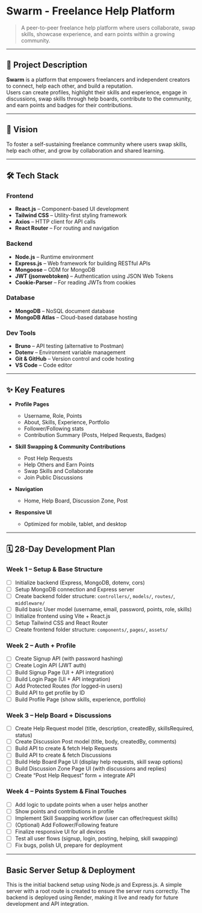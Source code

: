 # Swarm - Freelance Help Platform

> A peer-to-peer freelance help platform where users collaborate, swap skills, showcase experience, and earn points within a growing community.

---

## 📌 Project Description

**Swarm** is a platform that empowers freelancers and independent creators to connect, help each other, and build a reputation.  
Users can create profiles, highlight their skills and experience, engage in discussions, swap skills through help boards, contribute to the community, and earn points and badges for their contributions.

---

## 🌟 Vision

To foster a self-sustaining freelance community where users swap skills, help each other, and grow by collaboration and shared learning.

---

## 🛠️ Tech Stack

### Frontend
- **React.js** – Component-based UI development  
- **Tailwind CSS** – Utility-first styling framework  
- **Axios** – HTTP client for API calls  
- **React Router** – For routing and navigation  

### Backend
- **Node.js** – Runtime environment  
- **Express.js** – Web framework for building RESTful APIs  
- **Mongoose** – ODM for MongoDB  
- **JWT (jsonwebtoken)** – Authentication using JSON Web Tokens  
- **Cookie-Parser** – For reading JWTs from cookies  

### Database
- **MongoDB** – NoSQL document database  
- **MongoDB Atlas** – Cloud-based database hosting  

### Dev Tools
- **Bruno** – API testing (alternative to Postman)   
- **Dotenv** – Environment variable management  
- **Git & GitHub** – Version control and code hosting  
- **VS Code** – Code editor  

---

## ✨ Key Features

- **Profile Pages**
  - Username, Role, Points
  - About, Skills, Experience, Portfolio
  - Follower/Following stats
  - Contribution Summary (Posts, Helped Requests, Badges)

- **Skill Swapping & Community Contributions**
  - Post Help Requests
  - Help Others and Earn Points
  - Swap Skills and Collaborate
  - Join Public Discussions

- **Navigation**
  - Home, Help Board, Discussion Zone, Post

- **Responsive UI**
  - Optimized for mobile, tablet, and desktop

---

## 🗓️ 28-Day Development Plan

### Week 1 – Setup & Base Structure
- [ ] Initialize backend (Express, MongoDB, dotenv, cors)
- [ ] Setup MongoDB connection and Express server
- [ ] Create backend folder structure: `controllers/`, `models/`, `routes/`, `middleware/`
- [ ] Build basic User model (username, email, password, points, role, skills)
- [ ] Initialize frontend using Vite + React.js
- [ ] Setup Tailwind CSS and React Router
- [ ] Create frontend folder structure: `components/`, `pages/`, `assets/`

### Week 2 – Auth + Profile
- [ ] Create Signup API (with password hashing)
- [ ] Create Login API (JWT auth)
- [ ] Build Signup Page (UI + API integration)
- [ ] Build Login Page (UI + API integration)
- [ ] Add Protected Routes (for logged-in users)
- [ ] Build API to get profile by ID
- [ ] Build Profile Page (show skills, experience, portfolio)

### Week 3 – Help Board + Discussions
- [ ] Create Help Request model (title, description, createdBy, skillsRequired, status)
- [ ] Create Discussion Post model (title, body, createdBy, comments)
- [ ] Build API to create & fetch Help Requests
- [ ] Build API to create & fetch Discussions
- [ ] Build Help Board Page UI (display help requests, skill swap options)
- [ ] Build Discussion Zone Page UI (with discussions and replies)
- [ ] Create “Post Help Request” form + integrate API

### Week 4 – Points System & Final Touches
- [ ] Add logic to update points when a user helps another
- [ ] Show points and contributions in profile
- [ ] Implement Skill Swapping workflow (user can offer/request skills)
- [ ] (Optional) Add Follower/Following feature
- [ ] Finalize responsive UI for all devices
- [ ] Test all user flows (signup, login, posting, helping, skill swapping)
- [ ] Fix bugs, polish UI, prepare for deployment

---



## **Basic Server Setup & Deployment**

This is the initial backend setup using Node.js and Express.js. A simple server with a root route is created to ensure the server runs correctly. The backend is deployed using Render, making it live and ready for future development and API integration.